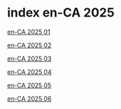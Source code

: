 # index en-CA 2025

<a href="./01">en-CA 2025 01</a>

<a href="./02">en-CA 2025 02</a>

<a href="./03">en-CA 2025 03</a>

<a href="./04">en-CA 2025 04</a>

<a href="./05">en-CA 2025 05</a>

<a href="./06">en-CA 2025 06</a>
